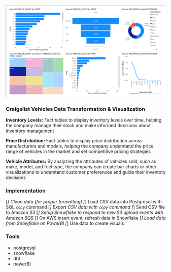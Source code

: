 ![visuals screenshot](./screenshot.png)
### Craigslist Vehicles Data Transformation & Visualization

**Inventory Levels:** Fact tables to display inventory levels over time, helping the company manage their stock and make informed decisions about inventory management

**Price Distribution:** Fact tables to display price distribution across manufacturers and models, helping the company understand the price range of vehicles in the market and set competitive pricing strategies

**Vehicle Attributes:** By analyzing the attributes of vehicles sold, such as make, model, and fuel type, the company can create bar charts or other visualizations to understand customer preferences and guide their inventory decisions

### Implementation

[*] Clean data (for proper formatting)
[*] Load CSV data into Postgresql with SQL `copy` command
[*] Export CSV data with `copy` command
[*] Send CSV file to Amazon S3
[*] Setup Snowflake to respond to new S3 upload events with Amazon SQS
[*] On AWS insert event, refresh data in Snowflake
[*] Load data from Snowflake on PowerBI
[*] Use data to create visuals

### Tools

- postgresql
- snowflake
- dbt
- powerBI
